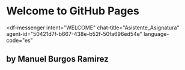 # Welcome to GitHub Pages

<script src="https://www.gstatic.com/dialogflow-console/fast/messenger/bootstrap.js?v=1"></script>
<df-messenger
  intent="WELCOME"
  chat-title="Asistente_Asignatura"
  agent-id="50421d7f-b667-438e-b52f-50fa696ed54e"
  language-code="es"
></df-messenger>






## by Manuel Burgos Ramirez
